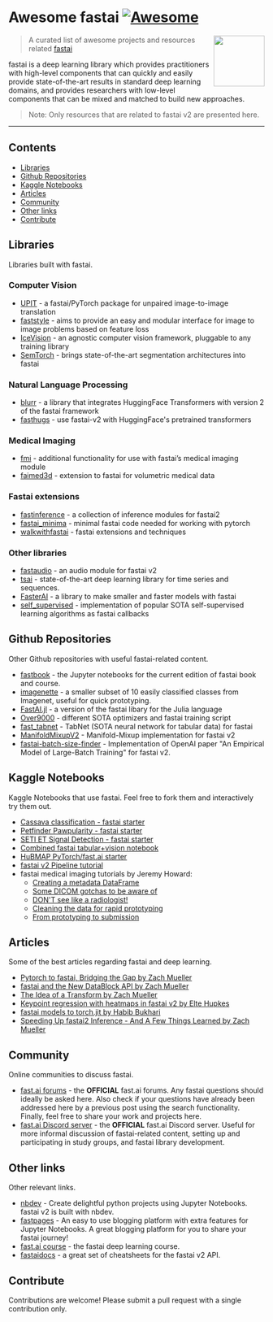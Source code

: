 # Awesome fastai [![Awesome](https://awesome.re/badge.svg)](https://awesome.re)
[<img src="https://github.com/fastai/fastpages/blob/master/images/logo.png" align="right" width="100">](https://docs.fast.ai)
> A curated list of awesome projects and resources related [fastai](https://docs.fast.ai)

fastai is a deep learning library which provides practitioners with high-level components that can quickly and easily provide state-of-the-art results in standard deep learning domains, and provides researchers with low-level components that can be mixed and matched to build new approaches. 

> Note: Only resources that are related to fastai v2 are presented here.

---
## Contents
- [Libraries](#libraries)
- [Github Repositories](#github)
- [Kaggle Notebooks](#kaggle)
- [Articles](#articles)
- [Community](#community)
- [Other links](#other)
- [Contribute](#contribute)

## Libraries

Libraries built with fastai.

### Computer Vision
- [UPIT](https://github.com/tmabraham/UPIT) - a fastai/PyTorch package for unpaired image-to-image translation
- [faststyle](https://github.com/lgvaz/faststyle) - aims to provide an easy and modular interface for image to image problems based on feature loss
- [IceVision](https://github.com/airctic/icevision) - an agnostic computer vision framework, pluggable to any training library 
- [SemTorch](https://github.com/WaterKnight1998/SemTorch) - brings state-of-the-art segmentation architectures into fastai

### Natural Language Processing
- [blurr](https://github.com/ohmeow/blurr/) - a library that integrates HuggingFace Transformers with version 2 of the fastai framework
- [fasthugs](https://github.com/morganmcg1/fasthugs) - use fastai-v2 with HuggingFace's pretrained transformers

### Medical Imaging
- [fmi](https://github.com/asvcode/fmi) - additional functionality for use with fastai’s medical imaging module
- [faimed3d](https://github.com/kbressem/faimed3d) - extension to fastai for volumetric medical data

### Fastai extensions
- [fastinference](https://github.com/muellerzr/fastinference) - a collection of inference modules for fastai2
- [fastai_minima](https://github.com/muellerzr/fastai_minima) - minimal fastai code needed for working with pytorch
- [walkwithfastai](https://github.com/walkwithfastai/walkwithfastai.github.io) - fastai extensions and techniques

### Other libraries
- [fastaudio](https://github.com/fastaudio/fastaudio) - an audio module for fastai v2
- [tsai](https://github.com/timeseriesAI/tsai) - state-of-the-art deep learning library for time series and sequences.
- [FasterAI](https://github.com/nathanhubens/fasterai) - a library to make smaller and faster models with fastai
- [self_supervised](https://github.com/KeremTurgutlu/self_supervised) - implementation of popular SOTA self-supervised learning algorithms as fastai callbacks

## Github Repositories<a name="github"></a>

Other Github repositories with useful fastai-related content.

- [fastbook](https://github.com/fastai/fastbook) - the Jupyter notebooks for the current edition of fastai book and course.
- [imagenette](https://github.com/fastai/imagenette) - a smaller subset of 10 easily classified classes from Imagenet, useful for quick prototyping.
- [FastAI.jl](https://github.com/FluxML/FastAI.jl) - a version of the fastai libary for the Julia language
- [Over9000](https://github.com/mgrankin/over9000) - different SOTA optimizers and fastai training script
- [fast_tabnet](https://github.com/mgrankin/fast_tabnet) - TabNet (SOTA neural network for tabular data) for fastai
- [ManifoldMixupV2](https://github.com/nestordemeure/ManifoldMixupV2) - Manifold-Mixup implementation for fastai v2
- [fastai-batch-size-finder](https://github.com/hal-314/fastai-batch-size-finder) - Implementation of OpenAI paper "An Empirical Model of Large-Batch Training" for fastai v2.

## Kaggle Notebooks<a name="kaggle"></a>

Kaggle Notebooks that use fastai. Feel free to fork them and interactively try them out. 

- [Cassava classification - fastai starter](https://www.kaggle.com/tanlikesmath/cassava-classification-eda-fastai-starter)
- [Petfinder Pawpularity - fastai starter](https://www.kaggle.com/tanlikesmath/petfinder-pawpularity-eda-fastai-starter)
- [SETI ET Signal Detection - fastai starter](https://www.kaggle.com/tanlikesmath/seti-et-signal-detection-a-simple-cnn-starter)
- [Combined fastai tabular+vision notebook](https://www.kaggle.com/muellerzr/fastai2-tabular-vision-starter-kernel)
- [HuBMAP PyTorch/fast.ai starter](https://www.kaggle.com/iafoss/hubmap-pytorch-fast-ai-starter)
- [fastai v2 Pipeline tutorial](https://www.kaggle.com/jhoward/fastai-v2-pipeline-tutorial)
- fastai medical imaging tutorials by Jeremy Howard:
  - [Creating a metadata DataFrame](https://www.kaggle.com/jhoward/creating-a-metadata-dataframe-fastai)
  - [Some DICOM gotchas to be aware of](https://www.kaggle.com/jhoward/some-dicom-gotchas-to-be-aware-of-fastai)
  - [DON'T see like a radiologist!](https://www.kaggle.com/jhoward/don-t-see-like-a-radiologist-fastai)
  - [Cleaning the data for rapid prototyping](https://www.kaggle.com/jhoward/cleaning-the-data-for-rapid-prototyping-fastai)
  - [From prototyping to submission](https://www.kaggle.com/jhoward/from-prototyping-to-submission-fastai)

## Articles

Some of the best articles regarding fastai and deep learning.

- [Pytorch to fastai, Bridging the Gap by Zach Mueller](https://muellerzr.github.io/fastblog/2021/02/14/Pytorchtofastai.html)
- [fastai and the New DataBlock API by Zach Mueller](https://muellerzr.github.io/fastblog/datablock/2020/03/21/DataBlockAPI.html)
- [The Idea of a Transform by Zach Mueller](https://muellerzr.github.io/fastblog/datablock/2020/03/22/TransformFunctions.html)
- [Keypoint regression with heatmaps in fastai v2 by Elte Hupkes](https://elte.me/2021-03-10-keypoint-regression-fastai)
- [fastai models to torch.jit by Habib Bukhari](https://drhb.github.io/blog/fastai/2020/03/22/Fastai-Jit.html)
- [Speeding Up fastai2 Inference - And A Few Things Learned by Zach Mueller](https://forums.fast.ai/t/speeding-up-fastai2-inference-and-a-few-things-learned/66179)

## Community

Online communities to discuss fastai.

- [fast.ai forums](https://forums.fast.ai) - the **OFFICIAL** fast.ai forums. Any fastai questions should ideally be asked here. Also check if your questions have already been addressed here by a previous post using the search functionality. Finally, feel free to share your work and projects here.
- [fast.ai Discord server](https://discord.gg/XnWJpQYgFn) - the **OFFICIAL** fast.ai Discord server. Useful for more informal discussion of fastai-related content, setting up and participating in study groups, and fastai library development.

## Other links<a name="other"></a> 

Other relevant links.

- [nbdev](https://nbdev.fast.ai) - Create delightful python projects using Jupyter Notebooks. fastai v2 is built with nbdev.
- [fastpages](https://fastpages.fast.ai) - An easy to use blogging platform with extra features for Jupyter Notebooks. A great blogging platform for you to share your fastai journey!
- [fast.ai course](https://course.fast.ai/) - the fastai deep learning course.
- [fastaidocs](https://www.cognitivefactory.fr/fastaidocs/) - a great set of cheatsheets for the fastai v2 API.


## Contribute

Contributions are welcome! Please submit a pull request with a single contribution only. 
